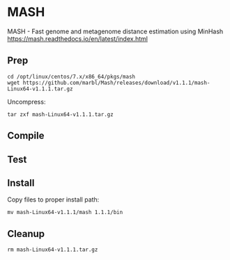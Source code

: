 # MASH

MASH - Fast genome and metagenome distance estimation using MinHash
https://mash.readthedocs.io/en/latest/index.html

## Prep
```
cd /opt/linux/centos/7.x/x86_64/pkgs/mash
wget https://github.com/marbl/Mash/releases/download/v1.1.1/mash-Linux64-v1.1.1.tar.gz
```
Uncompress:
```
tar zxf mash-Linux64-v1.1.1.tar.gz
```
## Compile

## Test

## Install
Copy files to proper install path:
```
mv mash-Linux64-v1.1.1/mash 1.1.1/bin
```

## Cleanup
```
rm mash-Linux64-v1.1.1.tar.gz
```
